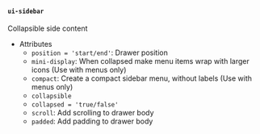 #### `ui-sidebar`
Collapsible side content

* Attributes
  * `position = 'start/end'`: Drawer position
  * `mini-display`: When collapsed make menu items wrap with larger icons (Use with menus only)
  * `compact`: Create a compact sidebar menu, without labels (Use with menus only)
  * `collapsible`
  * `collapsed = 'true/false'`
  * `scroll`: Add scrolling to drawer body
  * `padded`: Add padding to drawer body

